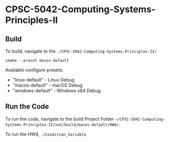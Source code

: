 # CPSC-5042-Computing-Systems-Principles-II

## Build

To build, navigate to the `./CPSC-5042-Computing-Systems-Principles-II/`

`cmake --preset macos-default`

Available configure presets:

 - "linux-default"   - Linux Debug
 - "macos-default"   - macOS Debug
 - "windows-default" - Windows x64 Debug

## Run the Code

To run the code, navigate to the build Project Folder `~/CPSC-5042-Computing-Systems-Principles-II/out/build/macos-default/HW4/`.

To run the HW4, `./Condition_Variable`